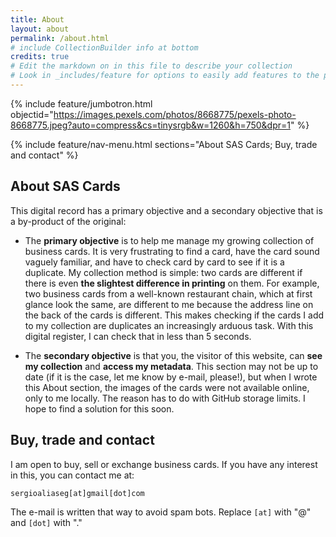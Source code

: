 ```yaml
---
title: About
layout: about
permalink: /about.html
# include CollectionBuilder info at bottom
credits: true
# Edit the markdown on in this file to describe your collection
# Look in _includes/feature for options to easily add features to the page
---
```


{% include feature/jumbotron.html objectid="https://images.pexels.com/photos/8668775/pexels-photo-8668775.jpeg?auto=compress&cs=tinysrgb&w=1260&h=750&dpr=1" %} 

{% include feature/nav-menu.html sections="About SAS Cards; Buy, trade and contact" %}

## About SAS Cards

This digital record has a primary objective and a secondary objective that is a by-product of the original:

- The **primary objective** is  to help me manage my growing collection of business cards. It is very frustrating to find a card, have the card sound vaguely familiar, and have to check card by card to see if it is a duplicate. My collection method is simple: two cards are different if there is even **the slightest difference in printing** on them. For example, two business cards from a well-known restaurant chain, which at first glance look the same, are different to me because the address line on the back of the cards is different. This makes checking if the cards I add to my collection are duplicates an increasingly arduous task. With this digital register, I can check that in less than 5 seconds.

- The **secondary objective** is that you, the visitor of this website, can **see my collection** and **access my metadata**. This section may not be up to date (if it is the case, let me know by e-mail, please!), but when I wrote this About section, the images of the cards were not available online, only to me locally. The reason has to do with GitHub storage limits. I hope to find a solution for this soon.

## Buy, trade and contact

I am open to buy, sell or exchange business cards. If you have any interest in this, you can contact me at:

`sergioaliaseg[at]gmail[dot]com`

The e-mail is written that way to avoid spam bots. Replace `[at]` with "@" and `[dot]` with "."
